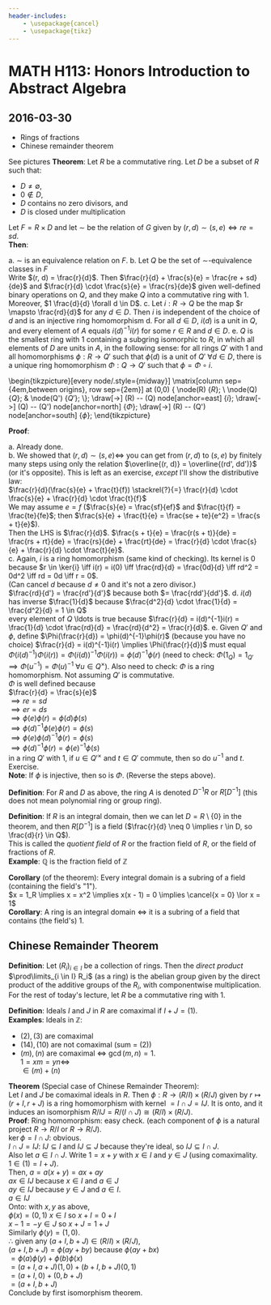```yaml
---
header-includes:
    - \usepackage{cancel}
    - \usepackage{tikz}
---
```

# MATH H113: Honors Introduction to Abstract Algebra
## 2016-03-30
- Rings of fractions
- Chinese remainder theorem

See pictures
**Theorem**: Let $R$ be a commutative ring. Let $D$ be a subset of $R$ such that:

- $D \neq \emptyset$,
- $0 \not\in D$,
- $D$ contains no zero divisors, and
- $D$ is closed under multiplication

Let $F = R \times D$ and let $\sim$ be the relation of $G$ given by $(r, d) \sim (s, e) \iff re = sd$. \
**Then**:

a. $\sim$ is an equivalence relation on $F$.
b. Let $Q$ be the set of $\sim$-equivalence classes in $F$ \
Write $(r, d) = \frac{r}{d}$. Then $\frac{r}{d} + \frac{s}{e} = \frac{re + sd}{de}$ and $\frac{r}{d} \cdot \frac{s}{e} = \frac{rs}{de}$ given well-defined binary operations on $Q$, and they make $Q$ into a commutative ring with 1. Moreover, $1 \frac{d}{d} \forall d \in D$.
c. Let $i : R \to Q$ be the map $r \mapsto \frac{rd}{d}$ for any $d \in D$. Then $i$ is independent of the choice of $d$ and is an injective ring homomorphism
d. For all $d \in D$, $i(d)$ is a unit in $Q$, and every element of $A$ equals $i(d)^{-1}i(r)$ for some $r \in R$ and $d \in D$.
e. $Q$ is the smallest ring with 1 containing a subgring isomorphic to $R$, in which all elements of $D$ are units in $A$, in the following sense: for all rings $Q'$ with 1 and all homomorphisms $\phi : R \to Q'$ such that $\phi(d)$ is a unit of $Q'\ \forall d \in D$, there is a unique ring homomorphism $\Phi : Q \to Q'$ such that $\phi = \Phi \circ i$.

\begin{tikzpicture}[every node/.style={midway}]
    \matrix[column sep={4em,between origins}, row sep={2em}] at (0,0)
        { \node(R) {$R$}; \\
          \node(Q) {$Q$}; & \node(Q') {$Q'$}; \\};
    \draw[->] (R) -- (Q)  node[anchor=east]  {$i$};
    \draw[->] (Q) -- (Q') node[anchor=north] {$\Phi$};
    \draw[->] (R) -- (Q') node[anchor=south] {$\phi$};
\end{tikzpicture}

**Proof**:

a. Already done. \
b. We showed that $(r, d) \sim (s, e) \iff$ you can get from $(r, d)$ to $(s, e)$ by finitely many steps using only the relation $\overline{(r, d)} = \overline{(rd', dd')}$ (or it's opposite). This is left as an exercise, *except* I'll show the distributive law: \
$\frac{r}{d}(\frac{s}{e} + \frac{t}{f}) \stackrel{?}{=} \frac{r}{d} \cdot \frac{s}{e} + \frac{r}{d} \cdot \frac{t}{f}$ \
We may assume $e = f$ ($\frac{s}{e} = \frac{sf}{ef}$ and $\frac{t}{f} = \frac{te}{fe}$; then $\frac{s}{e} + \frac{t}{e} = \frac{se + te}{e^2} = \frac{s + t}{e}$). \
Then the LHS is $\frac{r}{d}$. $\frac{s + t}{e} = \frac{r(s + t)}{de} = \frac{rs + rt}{de} = \frac{rs}{de} + \frac{rt}{de} = \frac{r}{d} \cdot \frac{s}{e} + \frac{r}{d} \cdot \frac{t}{e}$. \
c. Again, $i$ is a ring homomorphism (same kind of checking). Its kernel is 0 because $r \in \ker{i} \iff i(r) = i(0) \iff \frac{rd}{d} = \frac{0d}{d} \iff rd^2 = 0d^2 \iff rd = 0d \iff r = 0$. \
(Can cancel $d$ because $d \neq 0$ and it's not a zero divisor.) \
$\frac{rd}{d'} = \frac{rd'}{d'}$ because both $= \frac{rdd'}{dd'}$.
d. $i(d)$ has inverse $\frac{1}{d}$ because $\frac{d^2}{d} \cdot \frac{1}{d} = \frac{d^2}{d} = 1 \in Q$ \
every element of $Q$ \ldots is true because $\frac{r}{d} = i(d)^{-1}i(r) = \frac{1}{d} \cdot \frac{rd}{d} = \frac{rd}{d^2} = \frac{r}{d}$.
e. Given $Q'$ and $\phi$, define $\Phi(\frac{r}{d}) = \phi(d)^{-1}\phi(r)$ (because you have no choice) $\frac{r}{d} = i(d)^{-1}i(r) \implies \Phi(\frac{r}{d})$ must equal $\Phi(i(d)^{-1})\Phi(i(r)) = \Phi(i(d))^{-1}\Phi(i(r)) = \phi(d)^{-1}\phi(r)$ (need to check: $\Phi(1_Q) = 1_{Q'} \implies \Phi(u^{-1}) = \Phi(u)^{-1}\ \forall u \in Q^{\times}$). Also need to check: $\Phi$ is a ring homomorphism. Not assuming $Q'$ is commutative. \
$\Phi$ is well defined because \
$\frac{r}{d} = \frac{s}{e}$ \
$\implies re = sd$ \
$\implies er = ds$ \
$\implies \phi(e)\phi(r) = \phi(d)\phi(s)$ \
$\implies \phi(d)^{-1}\phi(e)\phi(r) = \phi(s)$ \
$\implies \phi(e)\phi(d)^{-1}\phi(r) = \phi(s)$ \
$\implies \phi(d)^{-1}\phi(r) = \phi(e)^{-1}\phi(s)$ \
in a ring $Q'$ with 1, if $u \in Q'^{\times}$ and $t \in Q'$ commute, then so do $u^{-1}$ and $t$. Exercise. \
**Note**: If $\phi$ is injective, then so is $\Phi$. (Reverse the steps above).

**Definition**: For $R$ and $D$ as above, the ring $A$ is denoted $D^{-1}R$ or $R[D^{-1}]$ (this does not mean polynomial ring or group ring).

**Definition**: If $R$ is an integral domain, then we can let $D = R \setminus \{0\}$ in the theorem, and then $R[D^{-1}]$ is a field ($\frac{r}{d} \neq 0 \implies r \in D, so \frac{d}{r} \in Q$). \
This is called the *quotient field* of $R$ or the fraction field of $R$, or the field of fractions of $R$. \
**Example**: $\mathbb{Q}$ is the fraction field of $\mathbb{Z}$

**Corollary** (of the theorem): Every integral domain is a subring of a field (containing the field's "1"). \
$x = 1_R \implies x = x^2 \implies x(x - 1) = 0 \implies \cancel{x = 0} \lor x = 1$ \
**Corollary**: A ring is an integral domain $\iff$ it is a subring of a field that contains (the field's) 1.

## Chinese Remainder Theorem
**Definition**: Let $(R_i)_{i \in I}$ be a collection of rings. Then the *direct product* $\prod\limits_{i \in I} R_i$ (as a ring) is the abelian group given by the direct product of the additive groups of the $R_i$, with componentwise multiplication. \
For the rest of today's lecture, let $R$ be a commutative ring with 1.

**Definition**: Ideals $I$ and $J$ in $R$ are comaximal if $I + J = (1)$. \
**Examples**: Ideals in $\mathbb{Z}$:

- $(2), (3)$ are comaximal
- $(14), (10)$ are not comaximal (sum = $(2)$)
- $(m), (n)$ are comaximal $\iff$ $\gcd(m, n) = 1$. \
$1 = xm = yn \iff$ \
$\in (m) + (n)$

**Theorem** (Special case of Chinese Remainder Theorem): \
Let $I$ and $J$ be comaximal ideals in $R$. Then $\phi : R \to (R/I) \times (R/J)$ given by $r \mapsto (r + I, r + J)$ is a ring homomorphism with kernel $= I \cap J = IJ$. It is onto, and it induces an isomorphism $R/IJ = R/(I \cap J) \cong (R/I) \times (R/J)$. \
**Proof**: Ring homomorphism: easy check. (each component of $\phi$ is a natural project $R \to R/I$ or $R \to R/J$). \
$\ker{\phi} = I \cap J$: obvious. \
$I \cap J = IJ$: $IJ \subseteq I$ and $IJ \subseteq J$ because they're ideal, so $IJ \subseteq I \cap J$. \
Also let $a \in I \cap J$. Write $1 = x + y$ with $x \in I$ and $y \in J$ (using comaximality. $1 \in (1) = I + J$). \
Then, $a = a(x + y) = ax + ay$ \
$ax \in IJ$ because $x \in I$ and $a \in J$ \
$ay \in IJ$ because $y \in J$ and $a \in I$. \
$a \in IJ$ \
Onto: with $x, y$ as above, \
$\phi(x) = (0, 1)$ $x \in I$ so $x + I = 0 + I$ \
$x - 1 = -y \in J$ so $x + J = 1 + J$ \
Similarly $\phi(y) = (1, 0)$. \
$\therefore$ given any $(a + I, b + J) \in (R/I) \times (R/J)$, \
$(a + I, b + J) = \phi(ay + by)$ because $\phi(ay + bx)$ \
$= \phi(a)\phi(y) + \phi(b)\phi(x)$ \
$= (a + I, a + J)(1, 0) + (b + I, b + J)(0, 1)$ \
$= (a + I, 0) + (0, b + J)$ \
$= (a + I, b + J)$ \
Conclude by first isomorphism theorem.
